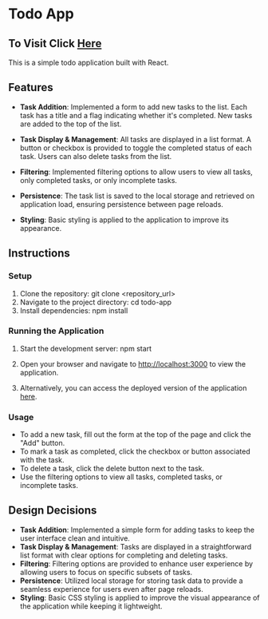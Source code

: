 # Todo App

## To Visit Click [Here](https://rejoy02mytodoapp.pages.dev/)

This is a simple todo application built with React.

## Features

- **Task Addition**: Implemented a form to add new tasks to the list. Each task has a title and a flag indicating whether it's completed. New tasks are added to the top of the list.

- **Task Display & Management**: All tasks are displayed in a list format. A button or checkbox is provided to toggle the completed status of each task. Users can also delete tasks from the list.

- **Filtering**: Implemented filtering options to allow users to view all tasks, only completed tasks, or only incomplete tasks.

- **Persistence**: The task list is saved to the local storage and retrieved on application load, ensuring persistence between page reloads.

- **Styling**: Basic styling is applied to the application to improve its appearance.

## Instructions

### Setup

1. Clone the repository: git clone <repository_url>
2. Navigate to the project directory: cd todo-app
3. Install dependencies: npm install

### Running the Application

1. Start the development server:
    npm start
2. Open your browser and navigate to [http://localhost:3000](http://localhost:3000) to view the application.

3. Alternatively, you can access the deployed version of the application [here](https://rejoy02mytodoapp.pages.dev/).

### Usage

- To add a new task, fill out the form at the top of the page and click the "Add" button.
- To mark a task as completed, click the checkbox or button associated with the task.
- To delete a task, click the delete button next to the task.
- Use the filtering options to view all tasks, completed tasks, or incomplete tasks.

## Design Decisions

- **Task Addition**: Implemented a simple form for adding tasks to keep the user interface clean and intuitive.
- **Task Display & Management**: Tasks are displayed in a straightforward list format with clear options for completing and deleting tasks.
- **Filtering**: Filtering options are provided to enhance user experience by allowing users to focus on specific subsets of tasks.
- **Persistence**: Utilized local storage for storing task data to provide a seamless experience for users even after page reloads.
- **Styling**: Basic CSS styling is applied to improve the visual appearance of the application while keeping it lightweight.
